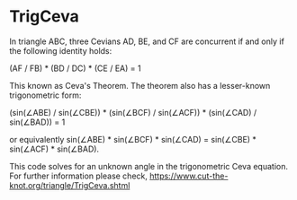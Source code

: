 # TrigCeva

In triangle ABC, three Cevians AD, BE, and CF are concurrent if and only if the following identity holds:

(AF / FB) * (BD / DC) * (CE / EA) = 1

This known as Ceva's Theorem. The theorem also has a lesser-known trigonometric form:

(sin(∠ABE) / sin(∠CBE)) * (sin(∠BCF) / sin(∠ACF)) * (sin(∠CAD) / sin(∠BAD)) = 1

or equivalently
sin(∠ABE) * sin(∠BCF) * sin(∠CAD) = sin(∠CBE) * sin(∠ACF) * sin(∠BAD).

This code solves for an unknown angle in the trigonometric Ceva equation. For further information please check, 
https://www.cut-the-knot.org/triangle/TrigCeva.shtml
